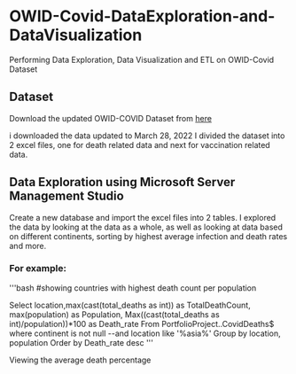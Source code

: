 # OWID-Covid-DataExploration-and-DataVisualization
Performing Data Exploration, Data Visualization and ETL on OWID-Covid Dataset


## Dataset

Download the updated OWID-COVID Dataset from [here](https://ourworldindata.org/covid-deaths)

i downloaded the data updated to March 28, 2022
I divided the dataset into 2 excel files, one for death related data and next for vaccination related data.
 

## Data Exploration using Microsoft Server Management Studio

Create a new database and import the excel files into 2 tables.
I explored the data by looking at the data as a whole, as well as looking at data based on different continents, sorting by highest average infection and death rates and more.

### For example:

'''bash
#showing countries with highest death count per population

Select location,max(cast(total_deaths as int)) as TotalDeathCount, max(population) as Population, Max((cast(total_deaths as int)/population))*100 as Death_rate
From PortfolioProject..CovidDeaths$
where continent is not null
--and location like '%asia%'
Group by location, population
Order by Death_rate desc
'''

Viewing the average death percentage 

